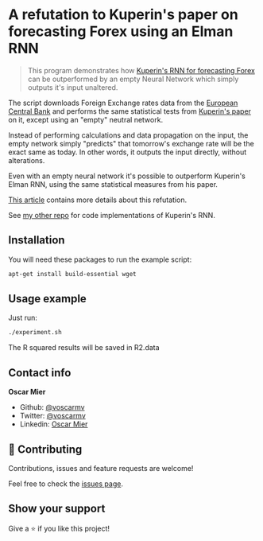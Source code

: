 # A refutation to Kuperin's paper on forecasting Forex using an Elman RNN

> This program demonstrates how [Kuperin's RNN for forecasting Forex](https://arxiv.org/abs/cond-mat/0304469) can be outperformed by an empty Neural Network which simply outputs it's input unaltered.

The script downloads Foreign Exchange rates data from the [European Central Bank](https://www.ecb.europa.eu/) and performs the same statistical tests from [Kuperin's paper](https://arxiv.org/abs/cond-mat/0304469) on it, except using an "empty" neutral network.

Instead of performing calculations and data propagation on the input, the empty network simply "predicts" that tomorrow's exchange rate will be the exact same as today. In other words, it outputs the input directly, without alterations.

Even with an empty neural network it's possible to outperform Kuperin's Elman RNN, using the same statistical measures from his paper.

[This article](https://docs.google.com/document/d/1PE2vJcHmYtQNk5GS110QhNYIVHj6k80hiZdO12mv11w/pub) contains more details about this refutation.

See [my other repo](https://github.com/voscarmv/elman_rnn) for code implementations of Kuperin's RNN.

## Installation

You will need these packages to run the example script:

```sh
apt-get install build-essential wget
```

## Usage example

Just run:

```sh
./experiment.sh
```

The R squared results will be saved in R2.data

## Contact info

**Oscar Mier**
- Github: [@voscarmv](https://github.com/voscarmv)
- Twitter: [@voscarmv](https://twitter.com/voscarmv)
- Linkedin: [Oscar Mier](https://www.linkedin.com/in/oscar-mier-072984196/) 

## 🤝 Contributing

Contributions, issues and feature requests are welcome!

Feel free to check the [issues page](../../issues/).

## Show your support

Give a ⭐️ if you like this project!
